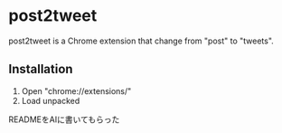 # post2tweet

post2tweet is a Chrome extension that change from "post" to "tweets".

## Installation

1. Open "chrome://extensions/"
2. Load unpacked



READMEをAIに書いてもらった

